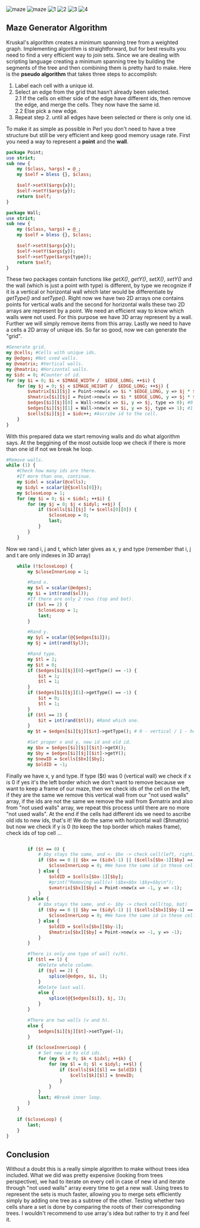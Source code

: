 ![maze](https://user-images.githubusercontent.com/19840443/52094116-27028000-25be-11e9-9168-0194ab81a40e.gif)
![maze](https://user-images.githubusercontent.com/19840443/52094375-23232d80-25bf-11e9-8e51-2c23a26025d3.gif)
![1](https://user-images.githubusercontent.com/19840443/52095124-2835ac00-25c2-11e9-8541-df0e6c3560db.gif)
![2](https://user-images.githubusercontent.com/19840443/52095126-2835ac00-25c2-11e9-93c6-73663599d1d6.gif)
![3](https://user-images.githubusercontent.com/19840443/52113701-58a13880-260a-11e9-891e-7be1788f26a9.gif)
![4](https://user-images.githubusercontent.com/19840443/52113458-9fdaf980-2609-11e9-9460-be969e6e5f5b.gif)

## Maze Generator Algorithm
Kruskal's algorithm creates a minimum spanning tree from a weighted graph. Implementing algorithm is straightforward, but for best results you need to find a very efficient way to join sets. Since we are dealing with scripting language creating a minimum spanning tree by building the segments of the tree and then combining them is pretty hard to make. Here is the **pseudo algorithm** that takes three steps to accomplish:
1. Label each cell with a unique id.
2. Select an edge from the grid that hasn’t already been selected.<br>
  2.1 If the cells on either side of the edge have different ids, then remove the edge, and merge the cells. They now have the same id.<br>
  2.2 Else pick a new edge.
3. Repeat step 2. until all edges have been selected or there is only one id.

To make it as simple as possible in Perl you don't need to have a tree structure but still be very efficient and keep good memory usage rate. First you need a way to represent a **point** and the **wall**.
```perl
package Point;
use strict;
sub new {
    my ($class, %args) = @_;
    my $self = bless {}, $class;

    $self->setX($args{x});
    $self->setY($args{y});
    return $self;
}
```
```perl
package Wall;
use strict;
sub new {
    my ($class, %args) = @_;
    my $self = bless {}, $class;

    $self->setX($args{x});
    $self->setY($args{y});
    $self->setType($args{type});
    return $self;
}
```
These two packages contain functions like *getX()*, *getY()*, *setX()*, *setY()* and the wall (which is just a point with type) is different, by type we recognize if it is a vertical or horizontal wall which later would be differentiate by *getType()* and *setType()*. Right now we have two 2D arrays one contains points for vertical walls and the second for horizontal walls these two 2D arrays are represent by a point. We need an efficient way to know which walls were not used. For this purpose we have 3D array represent by a wall. Further we will simply remove items from this array. Lastly we need to have a cells a 2D array of unique ids. So far so good, now we can generate the "grid".
```perl
#Generate grid.
my @cells; #Cells with unique ids.
my @edges; #Not used walls.
my @vmatrix; #Vertical walls.
my @hmatrix; #Horizontal walls.
my $idc = 0; #Counter of id.
for (my $i = 0; $i < $IMAGE_WIDTH /  $EDGE_LONG; ++$i) {
	for (my $j = 0; $j < $IMAGE_HEIGHT /  $EDGE_LONG; ++$j) {
		$vmatrix[$i][$j] = Point->new(x => $i * $EDGE_LONG, y => $j * $EDGE_LONG);
		$hmatrix[$i][$j] = Point->new(x => $i * $EDGE_LONG, y => $j * $EDGE_LONG);
		$edges[$i][$j][0] = Wall->new(x => $i, y => $j, type => 0); #0 represents the vertical wall.
		$edges[$i][$j][1] = Wall->new(x => $i, y => $j, type => 1); #1 represents the hotizontal wall.
		$cells[$i][$j] = $idc++; #Ascribe id to the cell.
	}
}
```
With this prepared data we start removing walls and do what algorithm says. At the beggining of the most outside loop we check if there is more than one id if not we break he loop.
```perl
#Remove walls.
while (1) {
	#Check how many ids are there.
	#If more than one, continue.
	my $idxl = scalar(@cells);
	my $idyl = scalar(@{$cells[0]});
	my $closeLoop = 1;
	for (my $i = 0; $i < $idxl; ++$i) {
		for (my $j = 0; $j < $idyl; ++$j) {
			if ($cells[$i][$j] != $cells[0][0]) {
				$closeLoop = 0;
				last;
			}
		}
	}
```
Now we rand i, j and t, which later gives as x, y and type (remember that i, j and t are only indexes in 3D array)
```perl
	while (!$closeLoop) {
		my $closeInnerLoop = 1;

		#Rand x.
		my $xl = scalar(@edges);
		my $i = int(rand($xl));
		#If there are only 2 rows (top and bot).
		if ($xl == 2) {
			$closeLoop = 1;
			last;
		}

		#Rand y.
		my $yl = scalar(@{$edges[$i]});
		my $j = int(rand($yl));

		#Rand type.
		my $tl = 2;
		my $it = 0;
		if ($edges[$i][$j][0]->getType() == -1) {
			$it = 1;
			$tl = 1;
		}
		if ($edges[$i][$j][1]->getType() == -1) {
			$it = 0;
			$tl = 1;
		}
		if ($tl == 2) {
			$it = int(rand($tl)); #Rand which one.
		}
		my $t = $edges[$i][$j][$it]->getType(); # 0 - vertical / 1 - horizontal wall

		#Set proper x and y, new id and old id.
		my $bx = $edges[$i][$j][$it]->getX();
		my $by = $edges[$i][$j][$it]->getY();
		my $newID = $cells[$bx][$by];
		my $oldID = -1;
```
Finally we have x, y and type. If type ($t) was 0 (vertical wall) we check if x is 0 if yes it's the left border which we don't want to remove because we want to keep a frame of our maze, then we check ids of the cell on the left, if they are the same we remove this vertical wall from our "not used walls" array, if the ids are not the same we remove the wall from $vmatrix and also from "not used walls" array, we repeat this process until there are no more "not used walls". At the end if the cells had different ids we need to ascribe old ids to new ids, that's it! We do the same with horizontal wall ($hmatrix) but now we check if y is 0 (to keep the top border which makes frame), check ids of top cell ...
```perl

		if ($t == 0) {
			# $by stays the same, and <- $bx -> check cell(left, right)
			if ($bx == 0 || $bx == ($idxl-1) || ($cells[$bx-1][$by] == $cells[$bx][$by])) {
				$closeInnerLoop = 0; #We have the same id in these cells, repeat loop.
			} else {
				$oldID = $cells[$bx-1][$by];
				#print("Removing wall(v) \$bx=$bx \$by=$by\n");
				$vmatrix[$bx][$by] = Point->new(x => -1, y => -1);
			}
		} else {
			# $bx stays the same, and <- $by -> check cell(top, bot)
			if ($by == 0 || $by == ($idyl-1) || ($cells[$bx][$by-1] == $cells[$bx][$by])) {
				$closeInnerLoop = 0; #We have the same id in these cells, repeat loop.
			} else {
				$oldID = $cells[$bx][$by-1];
				$hmatrix[$bx][$by] = Point->new(x => -1, y => -1);
			}
		}

		#There is only one type of wall (v/h).
		if ($tl == 1) {
			#Delete whole column.
			if ($yl == 2) {
				splice(@edges, $i, 1);
			}
			#Delete last wall.
			else {
				splice(@{$edges[$i]}, $j, 1);
			}
		}

		#There are two walls (v and h).
		else {
			$edges[$i][$j][$t]->setType(-1); 
		}

		if ($closeInnerLoop) {
			# Set new id to old ids.
			for (my $k = 0; $k < $idxl; ++$k) {
				for (my $l = 0; $l < $idyl; ++$l) {
					if ($cells[$k][$l] == $oldID) {
						$cells[$k][$l] = $newID;
					}
				}
			}
			last; #Break inner loop.
		}
	}

	if ($closeLoop) {
		last;
	}
}
```

## Conclusion
Without a doubt this is a really simple algorithm to make without trees idea included. What we did was pretty expensive (looking from trees perspective), we had to iterate on every cell in case of new id and iterate through "not used walls" array every time to get a new wall. Using trees to represent the sets is much faster, allowing you to merge sets efficiently simply by adding one tree as a subtree of the other. Testing whether two cells share a set is done by comparing the roots of their corresponding trees. I wouldn't recommend to use array's idea but rather to try it and feel it.
